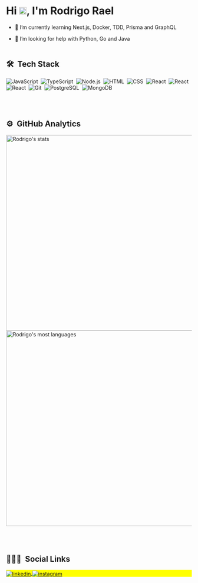<h1 align="left">Hi <img src="https://raw.githubusercontent.com/kaueMarques/kaueMarques/master/hi.gif" width="20px">, I'm Rodrigo Rael</h1>


 - 🌱 I’m currently learning Next.js, Docker, TDD, Prisma and GraphQL

 - 🤔 I’m looking for help with Python, Go and Java
<br><br>

## 🛠 &nbsp;Tech Stack

![JavaScript](https://img.shields.io/badge/-JavaScript-05122A?style=flat&logo=javascript)&nbsp;
![TypeScript](https://img.shields.io/badge/-TypeScript-05122A?style=flat&logo=typescript)&nbsp;
![Node.js](https://img.shields.io/badge/-Node.js-05122A?style=flat&logo=node.js)&nbsp;
![HTML](https://img.shields.io/badge/-HTML-05122A?style=flat&logo=HTML5)&nbsp;
![CSS](https://img.shields.io/badge/-CSS-05122A?style=flat&logo=CSS3&logoColor=1572B6)&nbsp;
![React](https://img.shields.io/badge/-React-05122A?style=flat&logo=react)&nbsp;
![React](https://img.shields.io/badge/-Next.js-05122A?style=flat&logo=vercel)&nbsp;
![React](https://img.shields.io/badge/-ReactNative-05122A?style=flat&logo=react)&nbsp;
![Git](https://img.shields.io/badge/-Git-05122A?style=flat&logo=git)&nbsp;
![PostgreSQL](https://img.shields.io/badge/-PostgreSQL-05122A?style=flat&logo=postgresql)&nbsp;
![MongoDB](https://img.shields.io/badge/-MongoDB-05122A?style=flat&logo=mongodb)&nbsp;

<br><br>

## ⚙️ &nbsp;GitHub Analytics

<p align="left">
<img width="530em" src="https://github-readme-stats.vercel.app/api?username=Rodrigo001-dev&show_icons=true&theme=vision-friendly-dark" alt="Rodrigo's stats"/>
<img width="530em" src="https://github-readme-stats.vercel.app/api/top-langs/?username=Rodrigo001-dev&layout=compact&theme=vision-friendly-dark" alt="Rodrigo's most languages"/>
</p>

<br><br>

## 👨🏽‍🦲 &nbsp;Social Links

<p align="left" style="background:yellow">
<a href="https://www.linkedin.com/in/rodrigo-rael-a7a4b51a9/" target="_blank">
  <img align="center" src="https://img.shields.io/badge/-RodrigoRael-05122A?style=flat&logo=linkedin" alt="linkedin"/>
</a>

<a href="https://www.instagram.com/rodrigo_rael_01/" target="_blank">
 <img align="center" src="https://img.shields.io/badge/-RodrigoRael-05122A?style=flat&logo=instagram" alt="instagram"/>
</a>
</p>
